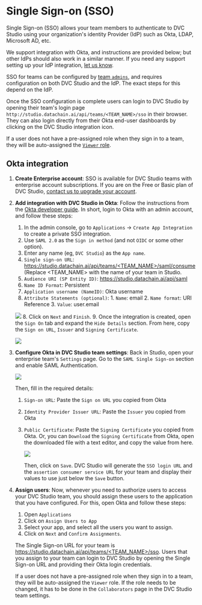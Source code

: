 # Single Sign-on (SSO)

Single Sign-on (SSO) allows your team members to authenticate to DVC Studio
using your organization's identity Provider (IdP) such as Okta, LDAP, Microsoft
AD, etc.

We support integration with Okta, and instructions are provided below; but other
IdPs should also work in a similar manner. If you need any support setting up
your IdP integration,
[let us know](/doc/studio/user-guide/troubleshooting#support).

SSO for teams can be configured by [team `admins`](#roles), and requires
configuration on both DVC Studio and the IdP. The exact steps for this depend on
the IdP.

Once the SSO configuration is complete users can login to DVC Studio by opening
their team's login page `http://studio.datachain.ai/api/teams/<TEAM_NAME>/sso`
in their browser. They can also login directly from their Okta end-user
dashboards by clicking on the DVC Studio integration icon.

If a user does not have a pre-assigned role when they sign in to a team, they
will be auto-assigned the [`Viewer` role](#roles).

## Okta integration

1. **Create Enterprise account**: SSO is available for DVC Studio teams with
   enterprise account subscriptions. If you are on the Free or Basic plan of DVC
   Studio,
   [contact us to upgrade your account](https://schedule.iterative.ai/studio-upgrade).

2. **Add integration with DVC Studio in Okta**: Follow the instructions from the
   [Okta developer guide](https://developer.okta.com/docs/guides/build-sso-integration/saml2/main/#create-your-integration-in-okta).
   In short, login to Okta with an admin account, and follow these steps:
   1. In the admin console, go to `Applications` -> `Create App Integration` to
      create a private SSO integration.
   2. Use `SAML 2.0` as the `Sign in method` (and not `OIDC` or some other
      option).
   3. Enter any name (eg, `DVC Studio`) as the `App name`.
   4. `Single sign-on URL`:
      [https://studio.datachain.ai/api/teams/<TEAM_NAME>/saml/consume](https://studio.datachain.ai/api/teams/<TEAM_NAME>/saml/consume)
      (Replace <TEAM_NAME> with the name of your team in Studio.
   5. `Audience URI (SP Entity ID)`: https://studio.datachain.ai/api/saml
   6. `Name ID Format`: Persistent
   7. `Application username (NameID)`: Okta username
   8. `Attribute Statements (optional)`: 1. `Name`: email 2. `Name format`: URI
      Reference 3. `Value`: user.email

   ![](https://static.iterative.ai/img/studio/sso_okta_configure_saml.png) 8.
   Click on `Next` and `Finish`. 9. Once the integration is created, open the
   `Sign On` tab and expand the `Hide Details` section. From here, copy the
   `Sign on URL`, `Issuer` and `Signing Certificate`.

   ![](https://static.iterative.ai/img/studio/sso_okta_sign_on_details.png)

3. **Configure Okta in DVC Studio team settings**: Back in Studio, open your
   enterprise team's `Settings` page. Go to the `SAML Single Sign-on` section
   and enable SAML Authentication.

   ![](https://static.iterative.ai/img/studio/sso_enable_saml_authentication.png)

   Then, fill in the required details:
   1. `Sign-on URL`: Paste the `Sign on URL` you copied from Okta
   2. `Identity Provider Issuer URL`: Paste the `Issuer` you copied from Okta
   3. `Public Certificate`: Paste the `Signing Certificate` you copied from
      Okta. Or, you can `Download` the `Signing Certificate` from Okta, open the
      downloaded file with a text editor, and copy the value from here.

      ![](https://static.iterative.ai/img/studio/sso_public_certificate.png)

      Then, click on `Save`. DVC Studio will generate the `SSO login URL` and
      the `assertion consumer service URL` for your team and display their
      values to use just below the `Save` button.

4. **Assign users**: Now, whenever you need to authorize users to access your
   DVC Studio team, you should assign these users to the application that you
   have configured. For this, open Okta and follow these steps:
   1. Open `Applications`
   2. Click on `Assign Users to App`
   3. Select your app, and select all the users you want to assign.
   4. Click on `Next` and `Confirm Assignments`.

   <admon>

   The Single Sign-on URL for your team is
   [https://studio.datachain.ai/api/teams/<TEAM_NAME>/sso](https://studio.datachain.ai/api/teams/<TEAM_NAME>/saml/consume).
   Users that you assign to your team can login to DVC Studio by opening the
   Single Sign-on URL and providing their Okta login credentials.

   </admon>

   <admon>

   If a user does not have a pre-assigned role when they sign in to a team, they
   will be auto-assigned the `Viewer` role. If the role needs to be changed, it
   has to be done in the `Collaborators` page in the DVC Studio team settings.

   </admon>
